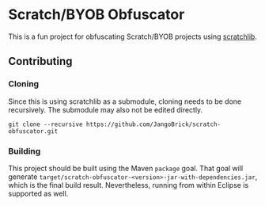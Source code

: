 # Scratch/BYOB Obfuscator

This is a fun project for obfuscating Scratch/BYOB projects using
[scratchlib](https://github.com/JangoBrick/scratchlib).

## Contributing

### Cloning

Since this is using scratchlib as a submodule, cloning needs to be done
recursively. The submodule may also not be edited directly.

```
git clone --recursive https://github.com/JangoBrick/scratch-obfuscator.git
```

### Building

This project should be built using the Maven `package` goal. That goal will
generate `target/scratch-obfuscator-<version>-jar-with-dependencies.jar`,
which is the final build result. Nevertheless, running from within Eclipse is
supported as well.
